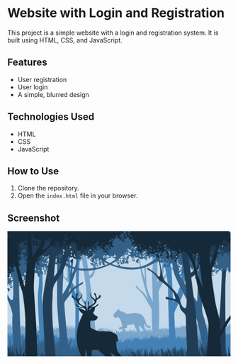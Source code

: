 # Website with Login and Registration

This project is a simple website with a login and registration system. It is built using HTML, CSS, and JavaScript.

## Features

- User registration
- User login
- A simple, blurred design

## Technologies Used

- HTML
- CSS
- JavaScript

## How to Use

1.  Clone the repository.
2.  Open the `index.html` file in your browser.

## Screenshot

![Screenshot](background.jpg)






